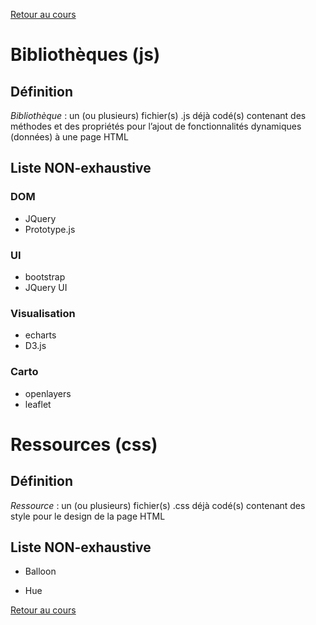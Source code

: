 [Retour au cours](../cours.md)

# Bibliothèques (js)

## Définition

_Bibliothèque_ : un (ou plusieurs) fichier(s) .js déjà codé(s) contenant des méthodes et des propriétés pour l’ajout de fonctionnalités dynamiques (données) à une page HTML

## Liste NON-exhaustive

### DOM

* JQuery
* Prototype.js

### UI

* bootstrap
* JQuery UI

### Visualisation

* echarts
* D3.js

### Carto

* openlayers
* leaflet

# Ressources (css)

## Définition

_Ressource_ : un (ou plusieurs) fichier(s) .css déjà codé(s) contenant des style pour le design de la page HTML

## Liste NON-exhaustive

* Balloon

* Hue

[Retour au cours](../cours.md)
